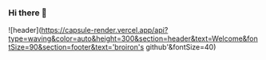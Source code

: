 ### Hi there 👋

<!--
![header](https://capsule-render.vercel.app/api?type=wave&color=auto&height=300&section=header&text=capsule%20render&fontSize=90) -->

![header](https://capsule-render.vercel.app/api?type=waving&color=auto&height=300&section=header&text=Welcome&fontSize=90&section=footer&text='broiron's github'&fontSize=40)

<!--
**broiron/broiron** is a ✨ _special_ ✨ repository because its `README.md` (this file) appears on your GitHub profile.

Here are some ideas to get you started:

- 🔭 I’m currently working on ...
- 🌱 I’m currently learning ...
- 👯 I’m looking to collaborate on ...
- 🤔 I’m looking for help with ...
- 💬 Ask me about ...
- 📫 How to reach me: ...
- 😄 Pronouns: ...
- ⚡ Fun fact: ...
-->
